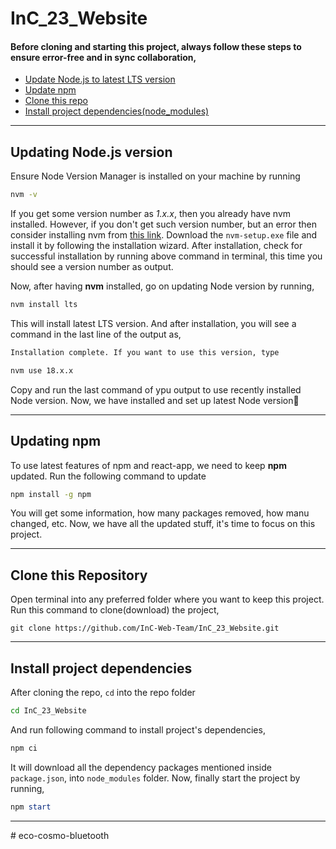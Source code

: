 # InC_23_Website

#### Before cloning and starting this project, always follow these steps to ensure error-free and in sync collaboration,

  - [Update Node.js to latest LTS version](https://github.com/InC-Web-Team/InC_23_Website/edit/main/README.md#updating-nodejs-version)
  - [Update npm](https://github.com/InC-Web-Team/InC_23_Website/edit/main/README.md#updating-npm)
  - [Clone this repo](https://github.com/InC-Web-Team/InC_23_Website/edit/main/README.md#clone-this-repository)
  - [Install project dependencies(node_modules)](https://github.com/InC-Web-Team/InC_23_Website/edit/main/README.md#install-project-dependencies)
---
## Updating Node.js version
Ensure Node Version Manager is installed on your machine by running
```bash
nvm -v
```
If you get some version number as _1.x.x_, then you already have nvm installed. However, if you don't get such version number, but an error then consider installing nvm from [this link](https://github.com/coreybutler/nvm-windows/releases/download/1.1.10/nvm-setup.exe). Download the `nvm-setup.exe` file and install it by following the installation wizard.
After installation, check for successful installation by running above command in terminal, this time you should see a version number as output.

Now, after having **nvm** installed, go on updating Node version by running,
```bash
nvm install lts
```
This will install latest LTS version. And after installation, you will see a command in the last line of the output as,
```bash
Installation complete. If you want to use this version, type

nvm use 18.x.x
```
Copy and run the last command of ypu output to use recently installed Node version.
Now, we have installed and set up latest Node version🤘

---
## Updating npm
To use latest features of npm and react-app, we need to keep **npm** updated. Run the following command to update
```bash
npm install -g npm
```
You will get some information, how many packages removed, how manu changed, etc.
Now, we have all the updated stuff, it's time to focus on this project.

---
## Clone this Repository
Open terminal into any preferred folder where you want to keep this project. Run this command to clone(download) the project,
```git
git clone https://github.com/InC-Web-Team/InC_23_Website.git
```
---
## Install project dependencies
After cloning the repo, `cd` into the repo folder
```bash
cd InC_23_Website
```
And run following command to install project's dependencies,
```bash
npm ci
```
It will download all the dependency packages mentioned inside `package.json`, into `node_modules` folder.
Now, finally start the project by running,
```powershell
npm start
```
---
#   e c o - c o s m o - b l u e t o o t h  
 